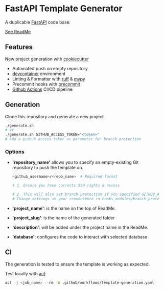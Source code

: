 # FastAPI Template Generator

A duplicable [FastAPI](https://fastapi.tiangolo.com/) code base:

[See ReadMe](app/{{cookiecutter.project_slug}}/README.md)

## Features

New project generation with [cookiecutter](https://github.com/cookiecutter/cookiecutter)

- Automated push on empty repository
- [devcontainer](https://code.visualstudio.com/docs/remote/containers) environment
- Linting & Formatter with [ruff](https://github.com/charliermarsh/ruff) & [mypy](https://github.com/python/mypy)
- Precommit hooks with [precommit](https://pre-commit.com)
- [Github Actions](https://github.com/features/actions) CI/CD pipeline

## Generation

Clone this repository and generate a new project

```bash
./generate.sh
# or
./generate.sh GITHUB_ACCESS_TOKEN="<token>"
# Add a github access token as parameter for branch protection
```

### Options

- **'repository_name'** allows you to specify an empty-existing Git repository to push the template on.

  ```bash
  <github_username>/<repo_name>  # Required format

  # 1. Ensure you have corrects SSH rights & access

  # 2. This will also set branch protection if you specified GITHUB_ACCESS_TOKEN
  # Change settings as your convenience in hooks_modules/branch_protection.json
  ```

- **'project_name'**: is the name on the top of ReadMe.

- **'project_slug'**: is the name of the generated folder

- **'description'**: will be added under the project name in the ReadMe.

- **'database'**: configures the code to interact with selected database

## CI

The generation is tested to ensure the template is working as expected.

Test locally with [act](https://github.com/nektos/act):

```sh
act -j <job_name> --rm -W .github/workflows/template-generation.yaml
```
